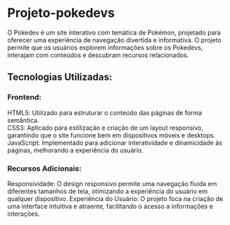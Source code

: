 # Projeto-pokedevs

O Pokedev é um site interativo com temática de Pokémon, projetado para oferecer uma experiência de navegação divertida e informativa. O projeto permite que os usuários explorem informações sobre os Pokedevs, interajam com conteúdos e descubram recursos relacionados.

## Tecnologias Utilizadas:
### Frontend:
HTML5: Utilizado para estruturar o conteúdo das páginas de forma semântica. <br>
CSS3: Aplicado para estilização e criação de um layout responsivo, garantindo que o site funcione bem em dispositivos móveis e desktops. <br>
JavaScript: Implementado para adicionar interatividade e dinamicidade às páginas, melhorando a experiência do usuário. <br>
### Recursos Adicionais:
Responsividade: O design responsivo permite uma navegação fluida em diferentes tamanhos de tela, otimizando a experiência do usuário em qualquer dispositivo.
Experiência do Usuário: O projeto foca na criação de uma interface intuitiva e atraente, facilitando o acesso a informações e interações.
